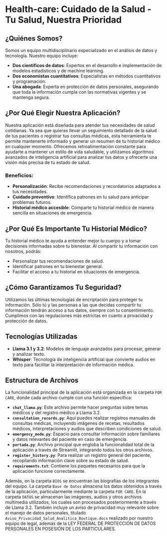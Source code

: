# Health-care: Cuidado de la Salud - Tu Salud, Nuestra Prioridad

## ¿Quiénes Somos?
Somos un equipo multidisciplinario especializado en el análisis de datos y tecnología. Nuestro equipo incluye:
- **Dos científicos de datos**: Expertos en el desarrollo e implementación de modelos estadísticos y de machine learning.
- **Dos economistas cuantitativos**: Especialistas en métodos cuantitativos y programación.
- **Una abogada**: Experta en protección de datos personales, asegurando que toda la información cumpla con las normativas vigentes y se mantenga segura.

## ¿Por Qué Elegir Nuestra Aplicación?
Nuestra aplicación está diseñada para atender tus necesidades de salud cotidianas. Ya sea que quieras llevar un seguimiento detallado de la salud de tus pacientes o registrar tus consultas médicas, esta herramienta te permite mantenerte informado y generar un resumen de tu historial médico en cualquier momento. Ofrecemos retroalimentación constante para ayudarte a mantener un estilo de vida saludable, y utilizamos algoritmos avanzados de inteligencia artificial para analizar tus datos y ofrecerte una visión más precisa de tu estado de salud.

### Beneficios:
- **Personalización**: Recibe recomendaciones y recordatorios adaptados a tus necesidades.
- **Cuidado preventivo**: Identifica patrones en tu salud para anticipar problemas futuros.
- **Historial médico accesible**: Comparte tu historial médico de manera sencilla en situaciones de emergencia.

## ¿Por Qué Es Importante Tu Historial Médico?
Tu historial médico te ayuda a entender mejor tu cuerpo y a tomar decisiones informadas sobre tu bienestar. Al compartir tu información con nosotros, podrás:
- Personalizar tus recomendaciones de salud.
- Identificar patrones en tu bienestar general.
- Facilitar el acceso a tu historial en situaciones de emergencia.

## ¿Cómo Garantizamos Tu Seguridad?
Utilizamos las últimas tecnologías de encriptación para proteger tu información. Sólo tú y las personas a las que decidas compartir tu información tendrán acceso a tus datos, siempre con tu consentimiento. Cumplimos con las regulaciones más estrictas en cuanto a privacidad y protección de datos.

## Tecnologías Utilizadas
- **Llama 3.1 y 3.2**: Modelos de lenguaje avanzados para procesar, generar y analizar texto.
- **Whisper**: Tecnología de inteligencia artificial que convierte audios en texto para facilitar la interpretación de información médica.

## Estructura de Archivos

La funcionalidad principal de la aplicación está organizada en la carpeta `FOR CARE`, donde cada archivo cumple con una función específica:

- **`chat_llama.py`**: Este archivo permite hacer preguntas sobre temas médicos y del registro médico a Llama 3.2. 
- **`consultation_records.py`**: Aquí puedes realizar registros manuales de consultas médicas, incluyendo imágenes de recetas, resultados médicos, interpretaciones y audios que describen condiciones de salud.
- **`emergency_mode.py`**: Espacio para consultar información sobre familiares y datos relevantes del paciente en caso de emergencia.
- **`portada.py`**: Archivo principal que engloba la funcionalidad total de la aplicación a través de Streamlit, integrando todos los otros archivos.
- **`register_history.py`**: Para realizar un registro general del paciente, recopilando información clave sobre su estado de salud.
- **`requirements.txt`**: Contiene los paquetes necesarios para que la aplicación funcione correctamente.

Además, en la carpeta `BIOS` se encuentran las biografías de los integrantes del equipo. La carpeta `Base de Datos` almacena los datos obtenidos a través de la aplicación, particularmente mediante la carpeta `FOR CARE`. En la carpeta `DATOS` se almacenan las imágenes, audios y otros archivos multimedia utilizados, los cuales son procesados posteriormente a través de Llama 3.2. También incluye un aviso de privacidad muy relevante sobre el manejo de datos personales, titulado `Aviso_Privacidad_Salud_Analitica_Boutique.docx` realizado por nuestro equipo de legal, además de la LEY FEDERAL DE PROTECCIÓN DE DATOS PERSONALES EN POSESIÓN DE LOS PARTICULARES.

